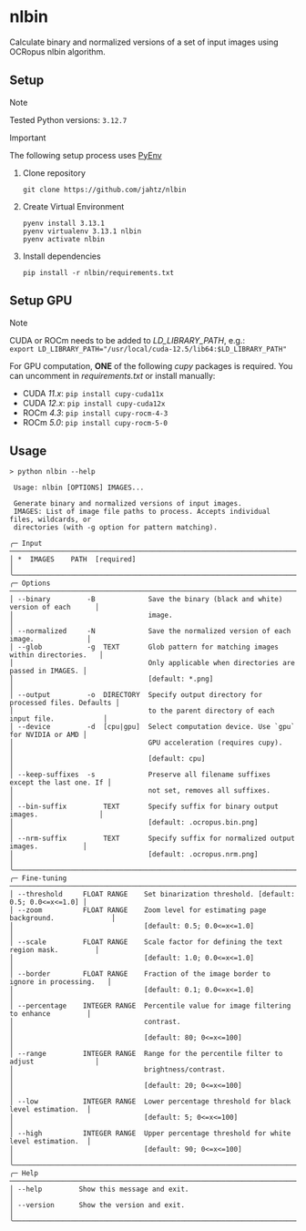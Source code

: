 # nlbin

Calculate binary and normalized versions of a set of input images using OCRopus nlbin algorithm.

## Setup
>[!NOTE]
> Tested Python versions: `3.12.7`

>[!IMPORTANT]
>The following setup process uses [PyEnv](https://github.com/pyenv/pyenv?tab=readme-ov-file#linuxunix)

1. Clone repository
	```shell
	git clone https://github.com/jahtz/nlbin
	```

2. Create Virtual Environment
	```shell
	pyenv install 3.13.1
	pyenv virtualenv 3.13.1 nlbin
	pyenv activate nlbin
	```

3. Install dependencies
	```shell
	pip install -r nlbin/requirements.txt
	```

## Setup GPU
>[!NOTE]
>CUDA or ROCm needs to be added to _LD\_LIBRARY\_PATH_, e.g.:<br>
>`export LD_LIBRARY_PATH="/usr/local/cuda-12.5/lib64:$LD_LIBRARY_PATH"`

For GPU computation, **ONE** of the following _cupy_ packages is required.
You can uncomment in _requirements.txt_ or install manually:
- CUDA _11.x_: `pip install cupy-cuda11x`
- CUDA _12.x_: `pip install cupy-cuda12x`
- ROCm _4.3_: `pip install cupy-rocm-4-3`
- ROCm _5.0_: `pip install cupy-rocm-5-0`

## Usage
```
> python nlbin --help
                                                                                    
 Usage: nlbin [OPTIONS] IMAGES...                                                       
                                                                                    
 Generate binary and normalized versions of input images.                                 
 IMAGES: List of image file paths to process. Accepts individual files, wildcards, or 
 directories (with -g option for pattern matching).                                       
                                                                                          
╭─ Input ────────────────────────────────────────────────────────────────────────────────╮
│ *  IMAGES    PATH  [required]                                                          │
╰────────────────────────────────────────────────────────────────────────────────────────╯
╭─ Options ──────────────────────────────────────────────────────────────────────────────╮
│ --binary         -B             Save the binary (black and white) version of each      │
│                                 image.                                                 │
│ --normalized     -N             Save the normalized version of each image.             │
│ --glob           -g  TEXT       Glob pattern for matching images within directories.   │
│                                 Only applicable when directories are passed in IMAGES. │
│                                 [default: *.png]                                       │
│ --output         -o  DIRECTORY  Specify output directory for processed files. Defaults │
│                                 to the parent directory of each input file.            │
│ --device         -d  [cpu|gpu]  Select computation device. Use `gpu` for NVIDIA or AMD │
│                                 GPU acceleration (requires cupy).                      │
│                                 [default: cpu]                                         │
│ --keep-suffixes  -s             Preserve all filename suffixes except the last one. If │
│                                 not set, removes all suffixes.                         │
│ --bin-suffix         TEXT       Specify suffix for binary output images.               │
│                                 [default: .ocropus.bin.png]                            │
│ --nrm-suffix         TEXT       Specify suffix for normalized output images.           │
│                                 [default: .ocropus.nrm.png]                            │
╰────────────────────────────────────────────────────────────────────────────────────────╯
╭─ Fine-tuning ──────────────────────────────────────────────────────────────────────────╮
│ --threshold     FLOAT RANGE    Set binarization threshold. [default: 0.5; 0.0<=x<=1.0] │
│ --zoom          FLOAT RANGE    Zoom level for estimating page background.              │
│                                [default: 0.5; 0.0<=x<=1.0]                             │
│ --scale         FLOAT RANGE    Scale factor for defining the text region mask.         │
│                                [default: 1.0; 0.0<=x<=1.0]                             │
│ --border        FLOAT RANGE    Fraction of the image border to ignore in processing.   │
│                                [default: 0.1; 0.0<=x<=1.0]                             │
│ --percentage    INTEGER RANGE  Percentile value for image filtering to enhance         │
│                                contrast.                                               │
│                                [default: 80; 0<=x<=100]                                │
│ --range         INTEGER RANGE  Range for the percentile filter to adjust               │
│                                brightness/contrast.                                    │
│                                [default: 20; 0<=x<=100]                                │
│ --low           INTEGER RANGE  Lower percentage threshold for black level estimation.  │
│                                [default: 5; 0<=x<=100]                                 │
│ --high          INTEGER RANGE  Upper percentage threshold for white level estimation.  │
│                                [default: 90; 0<=x<=100]                                │
╰────────────────────────────────────────────────────────────────────────────────────────╯
╭─ Help ─────────────────────────────────────────────────────────────────────────────────╮
│ --help         Show this message and exit.                                             │
│ --version      Show the version and exit.                                              │
╰────────────────────────────────────────────────────────────────────────────────────────╯
```
